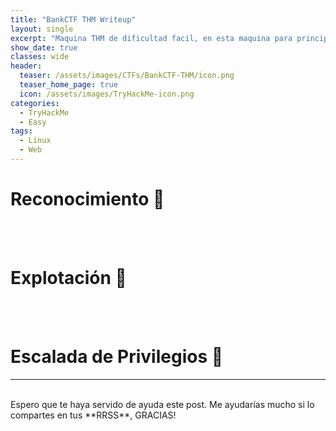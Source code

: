 ```yaml
---
title: "BankCTF THM Writeup"
layout: single
excerpt: "Maquina THM de dificultad facil, en esta maquina para principiantes para hackear un nuevo banco."
show_date: true
classes: wide
header:
  teaser: /assets/images/CTFs/BankCTF-THM/icon.png
  teaser_home_page: true  
  icon: /assets/images/TryHackMe-icon.png
categories:
  - TryHackMe
  - Easy
tags:
  - Linux
  - Web
---
```


# Reconocimiento 🔎 

<br><br>

# Explotación 🔑

<br><br>

# Escalada de Privilegios 🚀


---

<br>
Espero que te haya servido de ayuda este post. Me ayudarías mucho si lo compartes en tus **RRSS**, GRACIAS!